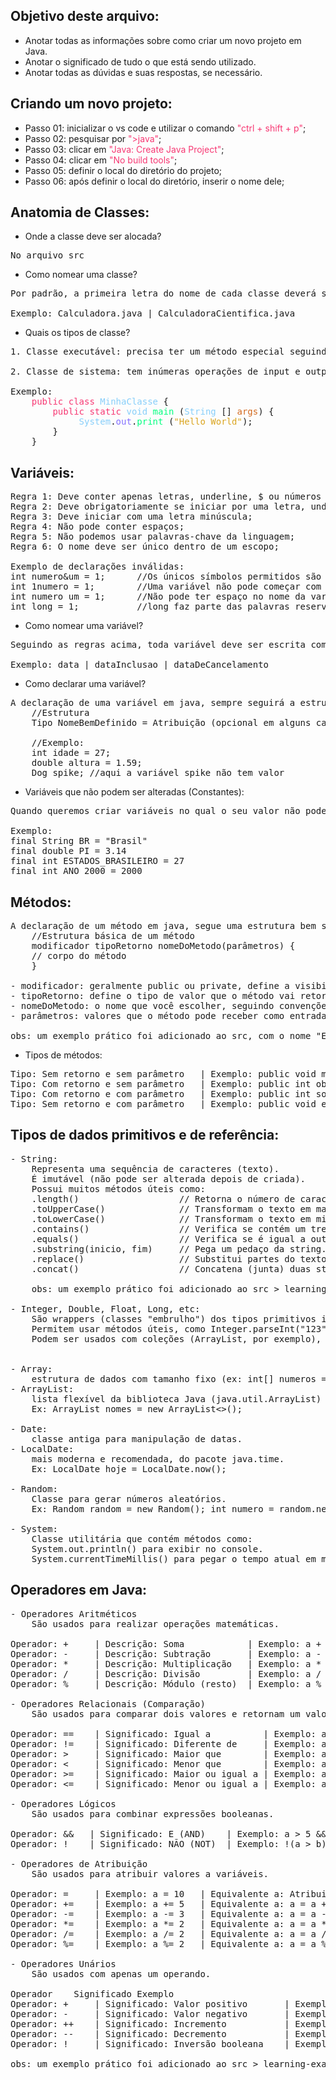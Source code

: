 ## Objetivo deste arquivo:
- Anotar todas as informações sobre como criar um novo projeto em Java.
- Anotar o significado de tudo o que está sendo utilizado.
- Anotar todas as dúvidas e suas respostas, se necessário.

## Criando um novo projeto:
- Passo 01: inicializar o vs code e utilizar o comando <span style="color:#F73873;">"ctrl + shift + p"</span>;
- Passo 02: pesquisar por <span style="color:#F73873;">">java"</span>;
- Passo 03: clicar em <span style="color:#F73873;">"Java: Create Java Project"</span>;
- Passo 04: clicar em <span style="color:#F73873;">"No build tools"</span>;
- Passo 05: definir o local do diretório do projeto;
- Passo 06: após definir o local do diretório, inserir o nome dele;


## Anatomia de Classes:
- Onde a classe deve ser alocada?
<pre>No arquivo src</pre>

- Como nomear uma classe?
<pre>Por padrão, a primeira letra do nome de cada classe deverá ser maiúscula, caso a classe contenha um nome composto, a letra da segunda palavra também deverá ser maiúcula.

Exemplo: Calculadora.java | CalculadoraCientifica.java</pre>

- Quais os tipos de classe?
<pre>
1. Classe executável: precisa ter um método especial seguindo um padrão, mas nem tudo está no método main.

2. Classe de sistema: tem inúmeras operações de input e output dentro da aplicação onde é passado um parâmetro dentro do "( )".

Exemplo:
    <span style="color:#F73873;">public class</span> <span style="color:#87CEFA;">MinhaClasse</span> {
        <span style="color:#F73873;">public static</span> <span style="color:#87CEFA;">void</span> <span style="color:#00FF7F;">main</span> (<span style="color:#87CEFA;">String</span> [] <span style="color:#D2691E;">args</span>) {
             <span style="color:#87CEFA;">System</span>.<span style="color:#836FFF;">out</span>.<span style="color:#00FF7F;">print</span> (<span style="color:#DAA520;">"Hello World"</span>);
        }
    }
</pre>

## Variáveis:
<pre>
Regra 1: Deve conter apenas letras, underline, $ ou números de 0 a 9;
Regra 2: Deve obrigatoriamente se iniciar por uma letra, underline ou $, mas jamais com números;
Regra 3: Deve iniciar com uma letra minúscula;
Regra 4: Não pode conter espaços;
Regra 5: Não podemos usar palavras-chave da linguagem;
Regra 6: O nome deve ser único dentro de um escopo;

Exemplo de declarações inválidas:
int numero&um = 1;      //Os únicos símbolos permitidos são _ e $
int 1numero = 1;        //Uma variável não pode começar com números
int numero um = 1;      //Não pode ter espaço no nome da variável
int long = 1;           //long faz parte das palavras reservadas da linguagem
</pre>

- Como nomear uma variável?
<pre>
Seguindo as regras acima, toda variável deve ser escrita com a letra minúscula, porém, se o nome for composto a primeita letra a partir da segunda palavra deverá ser maiúscula. Essa prática para nomear variáveis se chama "camelCase"

Exemplo: data | dataInclusao | dataDeCancelamento
</pre>

- Como declarar uma variável?
<pre>
A declaração de uma variável em java, sempre seguirá a estrutura abaixo:
    //Estrutura
    Tipo NomeBemDefinido = Atribuição (opcional em alguns casos)

    //Exemplo:
    int idade = 27;
    double altura = 1.59;
    Dog spike; //aqui a variável spike não tem valor
</pre>

- Variáveis que não podem ser alteradas (Constantes):
<pre>
Quando queremos criar variáveis no qual o seu valor não poderá ser alterado, elas deverão conter o nome completamente em maíusculo e deverão ter a expressão `final` escrito primeiro.

Exemplo:
final String BR = "Brasil"
final double PI = 3.14
final int ESTADOS_BRASILEIRO = 27
final int ANO_2000 = 2000
</pre>

## Métodos:
<pre>
A declaração de um método em java, segue uma estrutura bem simples:
    //Estrutura básica de um método
    modificador tipoRetorno nomeDoMetodo(parâmetros) {
    // corpo do método
    }

- modificador: geralmente public ou private, define a visibilidade do método.
- tipoRetorno: define o tipo de valor que o método vai retornar (int, String, void...).
- nomeDoMetodo: o nome que você escolher, seguindo convenções (letra minúscula no início, nome descritivo).
- parâmetros: valores que o método pode receber como entrada. Pode ser nenhum ou vários.

obs: um exemplo prático foi adicionado ao src, com o nome "ExemploMetodos.java"
</pre>

- Tipos de métodos:
<pre>
Tipo: Sem retorno e sem parâmetro	| Exemplo: public void mostrarMensagem()	    | Descrição: Apenas executa algo.
Tipo: Com retorno e sem parâmetro	| Exemplo: public int obterAno()	            | Descrição: Retorna um valor, mas não precisa de dados de entrada.
Tipo: Com retorno e com parâmetro	| Exemplo: public int somar(int a, int b)	    | Descrição: Precisa de entradas e retorna um valor.
Tipo: Sem retorno e com parâmetro	| Exemplo: public void exibirNome(String nome)	| Descrição: Recebe dados, mas não retorna nada.
</pre>

## Tipos de dados primitivos e de referência:
<pre>
- String:
    Representa uma sequência de caracteres (texto).
    É imutável (não pode ser alterada depois de criada).
    Possui muitos métodos úteis como:
    .length()                   // Retorna o número de caracteres da string.
    .toUpperCase()              // Transformam o texto em maiúsculas.
    .toLowerCase()              // Transformam o texto em minúsculas.
    .contains()                 // Verifica se contém um trecho especifico.
    .equals()                   // Verifica se é igual a outra string.
    .substring(inicio, fim)     // Pega um pedaço da string.
    .replace()                  // Substitui partes do texto.
    .concat()                   // Concatena (junta) duas strings.

    obs: um exemplo prático foi adicionado ao src > learning-examples com o nome "ExemploStrings.java"

- Integer, Double, Float, Long, etc:
    São wrappers (classes "embrulho") dos tipos primitivos int, double, float, long...
    Permitem usar métodos úteis, como Integer.parseInt("123") para converter String em número.
    Podem ser usados com coleções (ArrayList, por exemplo), que não aceitam tipos primitivos.


- Array:
    estrutura de dados com tamanho fixo (ex: int[] numeros = new int[5];)
- ArrayList:
    lista flexível da biblioteca Java (java.util.ArrayList) que cresce conforme necessário.
    Ex: ArrayList<String> nomes = new ArrayList<>();

- Date:
    classe antiga para manipulação de datas.
- LocalDate:
    mais moderna e recomendada, do pacote java.time.
    Ex: LocalDate hoje = LocalDate.now();

- Random:
    Classe para gerar números aleatórios.
    Ex: Random random = new Random(); int numero = random.nextInt(10);

- System:
    Classe utilitária que contém métodos como:
    System.out.println() para exibir no console.
    System.currentTimeMillis() para pegar o tempo atual em milissegundos.
</pre>

## Operadores em Java:
<pre>
- Operadores Aritméticos
    São usados para realizar operações matemáticas.

Operador: +	    | Descrição: Soma	         | Exemplo: a + b
Operador: -	    | Descrição: Subtração       | Exemplo: a - b
Operador: *	    | Descrição: Multiplicação   | Exemplo: a * b
Operador: /	    | Descrição: Divisão         | Exemplo: a / b
Operador: %	    | Descrição: Módulo (resto)  | Exemplo: a % b

- Operadores Relacionais (Comparação)
    São usados para comparar dois valores e retornam um valor boolean (true ou false).

Operador: ==    | Significado: Igual a          | Exemplo: a == b
Operador: !=    | Significado: Diferente de	    | Exemplo: a != b
Operador: >	    | Significado: Maior que	    | Exemplo: a > b
Operador: <	    | Significado: Menor que	    | Exemplo: a < b
Operador: >=    | Significado: Maior ou igual a | Exemplo: a >= b
Operador: <=    | Significado: Menor ou igual a | Exemplo: a <= b

- Operadores Lógicos
    São usados para combinar expressões booleanas.

Operador: &&   | Significado: E (AND)	 | Exemplo: a > 5 && b < 10
Operador: !	   | Significado: NÃO (NOT)  | Exemplo: !(a > b)

- Operadores de Atribuição
    São usados para atribuir valores a variáveis.

Operador: =	    | Exemplo: a = 10	| Equivalente a: Atribuir valor
Operador: +=	| Exemplo: a += 5	| Equivalente a: a = a + 5
Operador: -=	| Exemplo: a -= 3	| Equivalente a: a = a - 3
Operador: *=	| Exemplo: a *= 2	| Equivalente a: a = a * 2
Operador: /=	| Exemplo: a /= 2	| Equivalente a: a = a / 2
Operador: %=	| Exemplo: a %= 2	| Equivalente a: a = a % 2

- Operadores Unários
    São usados com apenas um operando.

Operador	Significado	Exemplo
Operador: +	    | Significado: Valor positivo	    | Exemplo: +a
Operador: -	    | Significado: Valor negativo	    | Exemplo: -a
Operador: ++	| Significado: Incremento	        | Exemplo: a++ ou ++a
Operador: --	| Significado: Decremento	        | Exemplo: a-- ou --a
Operador: !	    | Significado: Inversão booleana	| Exemplo: !true → false

obs: um exemplo prático foi adicionado ao src > learning-examples > "ExemploOperadores.java"
</pre>
